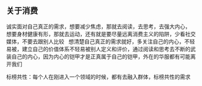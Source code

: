 ## 关于消费 
诚实面对自己真正的需求，想要减少焦虑，那就去阅读，去思考，去强大内心，
  想要身材健康有形，那就去运动，还有就是要尽量远离消费主义的陷阱，少看社交媒体，不要去跟别人比较
  想清楚自己真正的需求就好，多关注自己的内心，不轻易被，建立自己的价值体系不轻易被别人定义和评价，通过阅读和思考去不断的武装自己的内心，因为内心的铠甲才是正真属于自己的铠甲，外在的华服都有可能离开我们

标榜共性：每个人在刚进入一个领域的时候，都有去融入群体，标榜共性的需求
